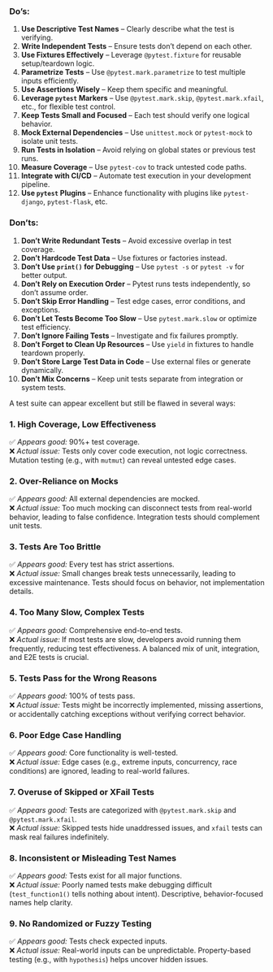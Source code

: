 ### **Do’s:**

1. **Use Descriptive Test Names** – Clearly describe what the test is verifying.
2. **Write Independent Tests** – Ensure tests don’t depend on each other.
3. **Use Fixtures Effectively** – Leverage `@pytest.fixture` for reusable setup/teardown logic.
4. **Parametrize Tests** – Use `@pytest.mark.parametrize` to test multiple inputs efficiently.
5. **Use Assertions Wisely** – Keep them specific and meaningful.
6. **Leverage `pytest` Markers** – Use `@pytest.mark.skip`, `@pytest.mark.xfail`, etc., for flexible test control.
7. **Keep Tests Small and Focused** – Each test should verify one logical behavior.
8. **Mock External Dependencies** – Use `unittest.mock` or `pytest-mock` to isolate unit tests.
9. **Run Tests in Isolation** – Avoid relying on global states or previous test runs.
10. **Measure Coverage** – Use `pytest-cov` to track untested code paths.
11. **Integrate with CI/CD** – Automate test execution in your development pipeline.
12. **Use `pytest` Plugins** – Enhance functionality with plugins like `pytest-django`, `pytest-flask`, etc.

### **Don’ts:**

1. **Don’t Write Redundant Tests** – Avoid excessive overlap in test coverage.
2. **Don’t Hardcode Test Data** – Use fixtures or factories instead.
3. **Don’t Use `print()` for Debugging** – Use `pytest -s` or `pytest -v` for better output.
4. **Don’t Rely on Execution Order** – Pytest runs tests independently, so don’t assume order.
5. **Don’t Skip Error Handling** – Test edge cases, error conditions, and exceptions.
6. **Don’t Let Tests Become Too Slow** – Use `pytest.mark.slow` or optimize test efficiency.
7. **Don’t Ignore Failing Tests** – Investigate and fix failures promptly.
8. **Don’t Forget to Clean Up Resources** – Use `yield` in fixtures to handle teardown properly.
9. **Don’t Store Large Test Data in Code** – Use external files or generate dynamically.
10. **Don’t Mix Concerns** – Keep unit tests separate from integration or system tests.

A test suite can appear excellent but still be flawed in several ways:

### **1. High Coverage, Low Effectiveness**

✅ _Appears good:_ 90%+ test coverage.  
❌ _Actual issue:_ Tests only cover code execution, not logic correctness. Mutation testing (e.g., with `mutmut`) can reveal untested edge cases.

### **2. Over-Reliance on Mocks**

✅ _Appears good:_ All external dependencies are mocked.  
❌ _Actual issue:_ Too much mocking can disconnect tests from real-world behavior, leading to false confidence. Integration tests should complement unit tests.

### **3. Tests Are Too Brittle**

✅ _Appears good:_ Every test has strict assertions.  
❌ _Actual issue:_ Small changes break tests unnecessarily, leading to excessive maintenance. Tests should focus on behavior, not implementation details.

### **4. Too Many Slow, Complex Tests**

✅ _Appears good:_ Comprehensive end-to-end tests.  
❌ _Actual issue:_ If most tests are slow, developers avoid running them frequently, reducing test effectiveness. A balanced mix of unit, integration, and E2E tests is crucial.

### **5. Tests Pass for the Wrong Reasons**

✅ _Appears good:_ 100% of tests pass.  
❌ _Actual issue:_ Tests might be incorrectly implemented, missing assertions, or accidentally catching exceptions without verifying correct behavior.

### **6. Poor Edge Case Handling**

✅ _Appears good:_ Core functionality is well-tested.  
❌ _Actual issue:_ Edge cases (e.g., extreme inputs, concurrency, race conditions) are ignored, leading to real-world failures.

### **7. Overuse of Skipped or XFail Tests**

✅ _Appears good:_ Tests are categorized with `@pytest.mark.skip` and `@pytest.mark.xfail`.  
❌ _Actual issue:_ Skipped tests hide unaddressed issues, and `xfail` tests can mask real failures indefinitely.

### **8. Inconsistent or Misleading Test Names**

✅ _Appears good:_ Tests exist for all major functions.  
❌ _Actual issue:_ Poorly named tests make debugging difficult (`test_function1()` tells nothing about intent). Descriptive, behavior-focused names help clarity.

### **9. No Randomized or Fuzzy Testing**

✅ _Appears good:_ Tests check expected inputs.  
❌ _Actual issue:_ Real-world inputs can be unpredictable. Property-based testing (e.g., with `hypothesis`) helps uncover hidden issues.
